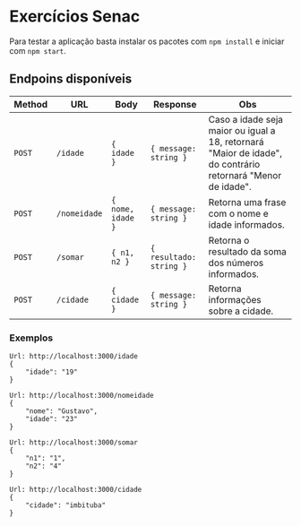# Exercícios Senac

Para testar a aplicação basta instalar os pacotes com `npm install` e iniciar com `npm start`.

## Endpoins disponíveis

| Method | URL          | Body              | Response                | Obs                                                                                                         |
| ------ | ------------ | ----------------- | ----------------------- | ----------------------------------------------------------------------------------------------------------- |
| `POST` | `/idade`     | `{ idade }`       | `{ message: string }`   | Caso a idade seja maior ou igual a 18, retornará "Maior de idade", do contrário retornará "Menor de idade". |
| `POST` | `/nomeidade` | `{ nome, idade }` | `{ message: string }`   | Retorna uma frase com o nome e idade informados.                                                            |
| `POST` | `/somar`     | `{ n1, n2 }`      | `{ resultado: string }` | Retorna o resultado da soma dos números informados.                                                         |
| `POST` | `/cidade`    | `{ cidade }`      | `{ message: string }`   | Retorna informações sobre a cidade.                                                                         |

### Exemplos

```
Url: http://localhost:3000/idade
{
    "idade": "19"
}

Url: http://localhost:3000/nomeidade
{
	"nome": "Gustavo",
	"idade": "23"
}

Url: http://localhost:3000/somar
{
	"n1": "1",
	"n2": "4"
}

Url: http://localhost:3000/cidade
{
    "cidade": "imbituba"
}


```
